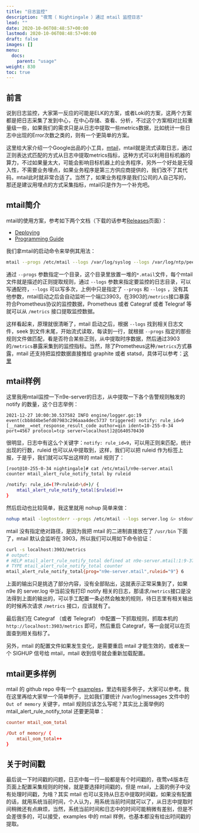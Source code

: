 ```yaml
---
title: "日志监控"
description: "夜莺（ Nightingale ）通过 mtail 监控日志"
lead: ""
date: 2020-10-06T08:48:57+00:00
lastmod: 2020-10-06T08:48:57+00:00
draft: false
images: []
menu:
  docs:
    parent: "usage"
weight: 830
toc: true
---
```



## 前言

说到日志监控，大家第一反应的可能是ELK的方案，或者Loki的方案，这两个方案都是把日志采集了发到中心，在中心存储、查看、分析，不过这个方案相对比较重量级一些，如果我们的需求只是从日志中提取一些metrics数据，比如统计一些日志中出现的Error次数之类的，则有一个更简单的方案。

这里给大家介绍一个Google出品的小工具，[mtail](https://github.com/google/mtail)，mtail就是流式读取日志，通过正则表达式匹配的方式从日志中提取metrics指标，这种方式可以利用目标机器的算力，不过如果量太大，可能会影响目标机器上的业务程序，另外一个好处是无侵入性，不需要业务埋点，如果业务程序是第三方供应商提供的，我们改不了其代码，mtail此时就非常合适了。当然了，如果业务程序是我们公司的人自己写的，那还是建议用埋点的方式采集指标，mtail只是作为一个补充吧。

## mtail简介

mtail的使用方案，参考如下两个文档（下载的话参考[Releases](https://github.com/google/mtail/releases)页面）：

- [Deploying](https://github.com/google/mtail/blob/main/docs/Deploying.md)
- [Programming Guide](https://google.github.io/mtail/Programming-Guide.html)

我们拿mtail的启动命令来举例其用法：

```bash
mtail --progs /etc/mtail --logs /var/log/syslog --logs /var/log/ntp/peerstats
```

通过 `--progs` 参数指定一个目录，这个目录里放置一堆的`*.mtail`文件，每个mtail文件就是描述的正则提取规则，通过 `--logs` 参数来指定要监控的日志目录，可以写通配符，`--logs` 可以写多次，上例中只是指定了 `--progs` 和 `--logs` ，没有其他参数，mtail启动之后会自动监听一个端口3903，在3903的`/metrics`接口暴露符合Prometheus协议的监控数据，Prometheus 或者 Categraf 或者 Telegraf 等就可以从 `/metrics` 接口提取监控数据。

这样看起来，原理就很清晰了，mtail 启动之后，根据 `--logs` 找到相关日志文件，seek 到文件末尾，开始流式读取，每读到一行，就根据 `--progs` 指定的那些规则文件做匹配，看是否符合某些正则，从中提取时序数据，然后通过3903的`/metrics`暴露采集到的监控指标。当然，除了Prometheus这种`/metrics`方式暴露，mtail 还支持把监控数据直接推给 graphite 或者 statsd，具体可以参考：[这里](https://github.com/google/mtail/blob/main/docs/Interoperability.md)

## mtail样例

这里我用mtail监控一下n9e-server的日志，从中提取一下各个告警规则触发的 notify 的数量，这个日志举例：

```
2021-12-27 10:00:30.537582 INFO engine/logger.go:19 event(cbb8d4be5efd07983c296aaa4dec5737 triggered) notify: rule_id=9 [__name__=net_response_result_code author=qin ident=10-255-0-34 port=4567 protocol=tcp server=localhost]2@1640570430
```

很明显，日志中有这么个关键字：`notify: rule_id=9`，可以用正则来匹配，统计出现的行数，ruleid 也可以从中提取到，这样，我们可以把 ruleid 作为标签上报，于是乎，我们就可以写出这样的 mtail 规则了：

```bash
[root@10-255-0-34 nightingale]# cat /etc/mtail/n9e-server.mtail
counter mtail_alert_rule_notify_total by ruleid

/notify: rule_id=(?P<ruleid>\d+)/ {
    mtail_alert_rule_notify_total[$ruleid]++
}
```

然后启动也比较简单，我这里就用 nohup 简单来做：

```bash
nohup mtail -logtostderr --progs /etc/mtail --logs server.log &> stdout.log &
```

mtail 没有指定绝对路径，是因为我把 mtail 的二进制直接放在了 `/usr/bin` 下面了，mtail 默认会监听在 3903，所以我们可以用如下命令验证：

```bash
curl -s localhost:3903/metrics
# output:
# HELP mtail_alert_rule_notify_total defined at n9e-server.mtail:1:9-37
# TYPE mtail_alert_rule_notify_total counter
mtail_alert_rule_notify_total{prog="n9e-server.mtail",ruleid="9"} 6
```

上面的输出只是挑选了部分内容，没有全部贴出，这就表示正常采集到了，如果 n9e 的 server.log 中当前没有打印 notify 相关的日志，那请求`/metrics`接口是没法得到上面的输出的，可以手工配置一条必然会触发的规则，待日志里有相关输出的时候再次请求 `/metrics` 接口，应该就有了。

最后我们在 Categraf （或者 Telegraf） 中配置一下抓取规则，抓取本机的 `http://localhost:3903/metrics` 即可，然后重启 Categraf，等一会就可以在页面查到相关指标了。

另外，mtail 的配置文件如果发生变化，是需要重启 mtail 才能生效的，或者发一个 SIGHUP 信号给 mtail，mtail 收到信号就会重新加载配置。

## mtail更多样例

mtail 的 github repo 中有一个 [examples](https://github.com/google/mtail/tree/main/examples)，里边有挺多例子，大家可以参考。我在这里再给大家举一个简单例子，比如我们要统计 /var/log/messages 文件中的 `Out of memory` 关键字，mtail 规则应该怎么写呢？其实比上面举例的 mtail_alert_rule_notify_total 还要更简单：

```conf
counter mtail_oom_total

/Out of memory/ {
    mtail_oom_total++
}
```

## 关于时间戳

最后说一下时间戳的问题，日志中每一行一般都是有个时间戳的，夜莺v4版本在页面上配置采集规则的时候，就是要选择时间戳的，但是 mtail，上面的例子中没有处理时间戳，为啥？其实 mtail 也可以支持从日志中提取时间戳，如果没有配置的话，就用系统当前时间，个人认为，用系统当前时间就可以了，从日志中提取时间稍微还有点麻烦，当然，系统当前时间和日志中的时间可能稍微有差别，但是不会差很多的，可以接受，examples 中的 mtail 样例，也基本都没有给出时间戳的提取。
